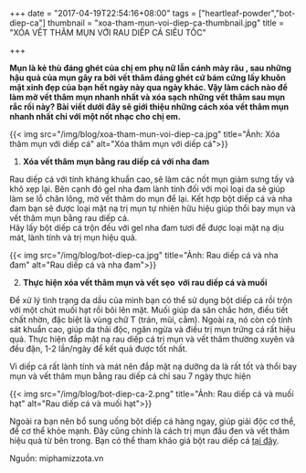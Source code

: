 +++
date = "2017-04-19T22:54:16+08:00"
tags = ["heartleaf-powder","bot-diep-ca"]
thumbnail = "xoa-tham-mun-voi-diep-ca-thumbnail.jpg"
title = "XÓA VẾT THÂM MỤN VỚI RAU DIẾP CÁ SIÊU TỐC"

+++

**Mụn là kẻ thù đáng ghét của chị em phụ nữ lẫn cánh mày râu , sau những hậu quả của mụn gây ra bởi vết thâm đáng ghét cứ bám cứng lấy khuôn mặt xinh đẹp của bạn hết ngày này qua ngày khác. Vậy làm cách nào để làm mờ vết thâm mụn nhanh nhất và xóa sạch những vết thâm sau mụn rắc rối này? Bài viết dưới đây sẽ giới thiệu những cách xóa vết thâm mụn nhanh nhất chỉ với một nốt nhạc cho chị em.**<!--more-->

{{< img src="/img/blog/xoa-tham-mun-voi-diep-ca.jpg" title="Ảnh: Xóa thâm mụn với diếp cá" 
alt="Xóa thâm mụn với diếp cá">}}

1)  **Xóa vết thâm mụn bằng rau diếp cá với nha đam** 
 
Rau diếp cá với tính kháng khuẩn cao, sẽ làm các nốt mụn giảm sưng tấy và khô xẹp lại. Bên cạnh đó gel nha đam lành tính đối với mọi loại da sẽ giúp làm se lỗ chân lông, mờ vết thâm do mụn để lại. Kết hợp bột diếp cá và nha đam bạn sẽ được loại mặt nạ trị mụn tự nhiên hữu hiệu giúp thổi bay mụn và vết thâm mụn bằng rau diếp cá.  
Hãy lấy bột diếp cá trộn đều với gel nha đam tươi để được loại mặt nạ dịu mát, lành tính và trị mụn hiệu quả.

{{< img src="/img/blog/bot-diep-ca.jpg" title="Ảnh: Rau diếp cá và nha đam" 
 alt="Rau diếp cá và nha đam">}}
 
2)  **Thực hiện xóa vết thâm mụn và vết sẹo  với rau diếp cá và muối**

Để xử lý tình trạng da dầu của mình bạn có thể sử dụng bột diếp cá rồi trộn với một chút muối hạt rồi bôi lên mặt. Muối giúp da săn chắc hơn, điều tiết chất nhờn, đặc biệt là vùng chữ T (trán, mũi, cằm). Ngoài ra, nó còn có tính sát khuẩn cao, giúp da thải độc, ngăn ngừa và điều trị mụn trứng cá rất hiệu quả. Thực hiện đắp mặt nạ rau diếp cá trị mụn và vết thâm thường xuyên và đều đặn, 1-2 lần/ngày để kết quả được tốt nhất.  

Vì diếp cá rất lành tính và mát nên đắp mặt nạ dưỡng da là rất tốt và thổi bay mụn và vết thâm mụn bằng rau diếp cá chỉ sau 7 ngày thực hiện

{{< img src="/img/blog/bot-diep-ca-2.png" title="Ảnh: Rau diếp cá và muối hạt" 
alt="Rau diếp cá và muối hạt">}}

Ngoài ra bạn nên bổ sung uống bột diếp cá hàng ngay, giúp giải độc cơ thể, để cơ thể khỏe mạnh. Đây cũng chính là cách trị mụn đầu đen và vết thâm hiệu quả từ bên trong. Bạn có thể tham khảo giá bột rau diếp cá [tại đây](/product/san-pham/bột-rau-diếp-cá-50g/).

Nguồn: miphamizzota.vn 
